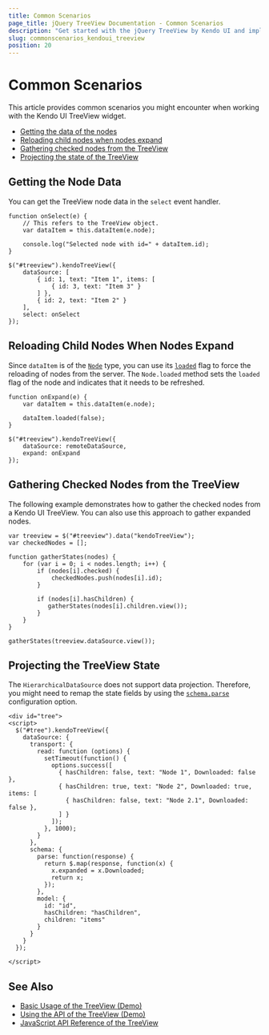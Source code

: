 ```yaml
---
title: Common Scenarios
page_title: jQuery TreeView Documentation - Common Scenarios
description: "Get started with the jQuery TreeView by Kendo UI and implement some common use-case scenarios."
slug: commonscenarios_kendoui_treeview
position: 20
---
```


# Common Scenarios

This article provides common scenarios you might encounter when working with the Kendo UI TreeView widget.

* [Getting the data of the nodes](#getting-the-node-data)
* [Reloading child nodes when nodes expand](#reloading-child-nodes-when-nodes-expand)
* [Gathering checked nodes from the TreeView](#gathering-child-nodes-from-the-treeview)
* [Projecting the state of the TreeView](#projecting-the-treeview-state)

## Getting the Node Data

You can get the TreeView node data in the `select` event handler.

    function onSelect(e) {
        // This refers to the TreeView object.
        var dataItem = this.dataItem(e.node);

        console.log("Selected node with id=" + dataItem.id);
    }

    $("#treeview").kendoTreeView({
        dataSource: [
            { id: 1, text: "Item 1", items: [
                { id: 3, text: "Item 3" }
            ] },
            { id: 2, text: "Item 2" }
        ],
        select: onSelect
    });

## Reloading Child Nodes When Nodes Expand

Since `dataItem` is of the [`Node`](/api/framework/node) type, you can use its [`loaded`](/api/framework/node#methods-loaded) flag to force the reloading of nodes from the server. The `Node.loaded` method sets the `loaded` flag of the node and indicates that it needs to be refreshed.

    function onExpand(e) {
        var dataItem = this.dataItem(e.node);

        dataItem.loaded(false);
    }

    $("#treeview").kendoTreeView({
        dataSource: remoteDataSource,
        expand: onExpand
    });

## Gathering Checked Nodes from the TreeView

The following example demonstrates how to gather the checked nodes from a Kendo UI TreeView. You can also use this approach to gather expanded nodes.

    var treeview = $("#treeview").data("kendoTreeView");
    var checkedNodes = [];

    function gatherStates(nodes) {
        for (var i = 0; i < nodes.length; i++) {
            if (nodes[i].checked) {
                checkedNodes.push(nodes[i].id);
            }

            if (nodes[i].hasChildren) {
               gatherStates(nodes[i].children.view());
            }
        }
    }

    gatherStates(treeview.dataSource.view());

## Projecting the TreeView State

The `HierarchicalDataSource` does not support data projection. Therefore, you might need to remap the state fields by using the [`schema.parse`](/api/framework/datasource#configuration-schema.parse) configuration option.

    <div id="tree">
    <script>
      $("#tree").kendoTreeView({
        dataSource: {
          transport: {
            read: function (options) {
              setTimeout(function() {
                options.success([
                  { hasChildren: false, text: "Node 1", Downloaded: false },
                  { hasChildren: true, text: "Node 2", Downloaded: true, items: [
                    { hasChildren: false, text: "Node 2.1", Downloaded: false },
                  ] }
                ]);
              }, 1000);
            }
          },
          schema: {
            parse: function(response) {
              return $.map(response, function(x) {
                x.expanded = x.Downloaded;
                return x;
              });
            },
            model: {
              id: "id",
              hasChildren: "hasChildren",
              children: "items"
            }
          }
        }
      });

    </script>

## See Also

* [Basic Usage of the TreeView (Demo)](https://demos.telerik.com/kendo-ui/treeview/index)
* [Using the API of the TreeView (Demo)](https://demos.telerik.com/kendo-ui/treeview/api)
* [JavaScript API Reference of the TreeView](/api/javascript/ui/treeview)

